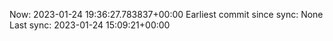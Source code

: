 Now: 2023-01-24 19:36:27.783837+00:00 Earliest commit since sync: None Last sync: 2023-01-24 15:09:21+00:00
